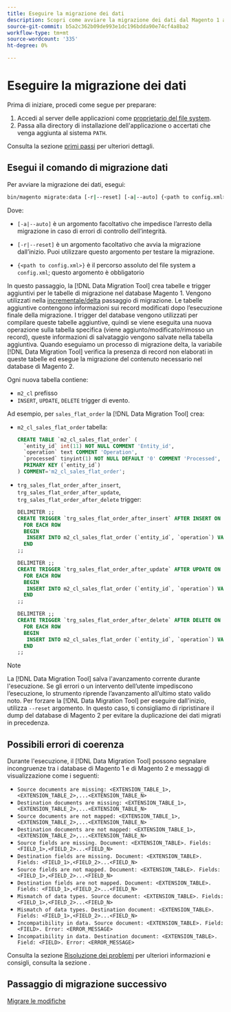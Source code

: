 ```yaml
---
title: Eseguire la migrazione dei dati
description: Scopri come avviare la migrazione dei dati dal Magento 1 al Magento 2 con [!DNL Data Migration Tool].
source-git-commit: b5a2c362b09de993e1dc196bdda90e74cf4a8ba2
workflow-type: tm+mt
source-wordcount: '335'
ht-degree: 0%

---
```



# Eseguire la migrazione dei dati

Prima di iniziare, procedi come segue per preparare:

1. Accedi al server delle applicazioni come [proprietario del file system](https://devdocs.magento.com/guides/v2.4/install-gde/prereq/file-sys-perms-over.html).
1. Passa alla directory di installazione dell&#39;applicazione o accertati che venga aggiunta al sistema `PATH`.

Consulta la sezione [primi passi](overview.md#first-steps) per ulteriori dettagli.

## Esegui il comando di migrazione dati

Per avviare la migrazione dei dati, esegui:

```bash
bin/magento migrate:data [-r|--reset] [-a|--auto] {<path to config.xml>}
```

Dove:

* `[-a|--auto]` è un argomento facoltativo che impedisce l’arresto della migrazione in caso di errori di controllo dell’integrità.

* `[-r|--reset]` è un argomento facoltativo che avvia la migrazione dall’inizio. Puoi utilizzare questo argomento per testare la migrazione.

* `{<path to config.xml>}` è il percorso assoluto del file system a `config.xml`; questo argomento è obbligatorio

In questo passaggio, la [!DNL Data Migration Tool] crea tabelle e trigger aggiuntivi per le tabelle di migrazione nel database Magento 1. Vengono utilizzati nella [incrementale/delta](delta.md) passaggio di migrazione. Le tabelle aggiuntive contengono informazioni sui record modificati dopo l’esecuzione finale della migrazione. I trigger del database vengono utilizzati per compilare queste tabelle aggiuntive, quindi se viene eseguita una nuova operazione sulla tabella specifica (viene aggiunto/modificato/rimosso un record), queste informazioni di salvataggio vengono salvate nella tabella aggiuntiva. Quando eseguiamo un processo di migrazione delta, la variabile [!DNL Data Migration Tool] verifica la presenza di record non elaborati in queste tabelle ed esegue la migrazione del contenuto necessario nel database di Magento 2.

Ogni nuova tabella contiene:

* `m2_cl` prefisso
* `INSERT`, `UPDATE`, `DELETE` trigger di evento.

Ad esempio, per `sales_flat_order` la [!DNL Data Migration Tool] crea:

* `m2_cl_sales_flat_order` tabella:

   ```sql
   CREATE TABLE `m2_cl_sales_flat_order` (
     `entity_id` int(11) NOT NULL COMMENT 'Entity_id',
     `operation` text COMMENT 'Operation',
     `processed` tinyint(1) NOT NULL DEFAULT '0' COMMENT 'Processed',
     PRIMARY KEY (`entity_id`)
   ) COMMENT='m2_cl_sales_flat_order';
   ```

* `trg_sales_flat_order_after_insert`, `trg_sales_flat_order_after_update`, `trg_sales_flat_order_after_delete` trigger:

   ```sql
   DELIMITER ;;
   CREATE TRIGGER `trg_sales_flat_order_after_insert` AFTER INSERT ON `sales_flat_order`
     FOR EACH ROW
     BEGIN
      INSERT INTO m2_cl_sales_flat_order (`entity_id`, `operation`) VALUES (NEW.entity_id, 'INSERT')ON DUPLICATE KEY UPDATE operation = 'INSERT';
     END
   ;;
   
   DELIMITER ;;
   CREATE TRIGGER `trg_sales_flat_order_after_update` AFTER UPDATE ON `sales_flat_order`
     FOR EACH ROW
     BEGIN
      INSERT INTO m2_cl_sales_flat_order (`entity_id`, `operation`) VALUES (NEW.entity_id, 'UPDATE') ON DUPLICATE KEY UPDATE operation = 'UPDATE';
     END
   ;;
   
   DELIMITER ;;
   CREATE TRIGGER `trg_sales_flat_order_after_delete` AFTER DELETE ON `sales_flat_order`
     FOR EACH ROW
     BEGIN
      INSERT INTO m2_cl_sales_flat_order (`entity_id`, `operation`) VALUES (OLD.entity_id, 'DELETE')ON DUPLICATE KEY UPDATE operation = 'DELETE';
     END
   ;;
   ```

>[!NOTE]
>
>La [!DNL Data Migration Tool] salva l&#39;avanzamento corrente durante l&#39;esecuzione. Se gli errori o un intervento dell’utente impediscono l’esecuzione, lo strumento riprende l’avanzamento all’ultimo stato valido noto. Per forzare la [!DNL Data Migration Tool] per eseguire dall&#39;inizio, utilizza `--reset` argomento. In questo caso, ti consigliamo di ripristinare il dump del database di Magento 2 per evitare la duplicazione dei dati migrati in precedenza.


## Possibili errori di coerenza

Durante l&#39;esecuzione, il [!DNL Data Migration Tool] possono segnalare incongruenze tra i database di Magento 1 e di Magento 2 e messaggi di visualizzazione come i seguenti:

* `Source documents are missing: <EXTENSION_TABLE_1>,<EXTENSION_TABLE_2>,...<EXTENSION_TABLE_N>`
* `Destination documents are missing: <EXTENSION_TABLE_1>,<EXTENSION_TABLE_2>,...<EXTENSION_TABLE_N>`
* `Source documents are not mapped: <EXTENSION_TABLE_1>,<EXTENSION_TABLE_2>,...<EXTENSION_TABLE_N>`
* `Destination documents are not mapped: <EXTENSION_TABLE_1>,<EXTENSION_TABLE_2>,...<EXTENSION_TABLE_N>`
* `Source fields are missing. Document: <EXTENSION_TABLE>. Fields: <FIELD_1>,<FIELD_2>...<FIELD_N>`
* `Destination fields are missing. Document: <EXTENSION_TABLE>. Fields: <FIELD_1>,<FIELD_2>...<FIELD_N>`
* `Source fields are not mapped. Document: <EXTENSION_TABLE>. Fields: <FIELD_1>,<FIELD_2>...<FIELD_N>`
* `Destination fields are not mapped. Document: <EXTENSION_TABLE>. Fields: <FIELD_1>,<FIELD_2>...<FIELD_N>`
* `Mismatch of data types. Source document: <EXTENSION_TABLE>. Fields: <FIELD_1>,<FIELD_2>...<FIELD_N>`
* `Mismatch of data types. Destination document: <EXTENSION_TABLE>. Fields: <FIELD_1>,<FIELD_2>...<FIELD_N>`
* `Incompatibility in data. Source document: <EXTENSION_TABLE>. Field: <FIELD>. Error: <ERROR_MESSAGE>`
* `Incompatibility in data. Destination document: <EXTENSION_TABLE>. Field: <FIELD>. Error: <ERROR_MESSAGE>`

Consulta la sezione [Risoluzione dei problemi](https://support.magento.com/hc/en-us/articles/360033020451) per ulteriori informazioni e consigli, consulta la sezione .

## Passaggio di migrazione successivo

[Migrare le modifiche](delta.md)
